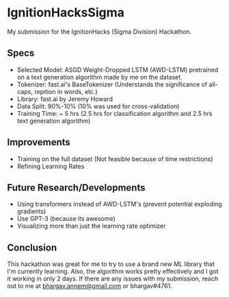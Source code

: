 # IgnitionHacksSigma
My submission for the IgnitionHacks (Sigma Division) Hackathon.

## Specs
- Selected Model: ASGD Weight-Dropped LSTM (AWD-LSTM) pretrained on a text generation algorithm made by me on the dataset.
- Tokenizer: fast.ai's BaseTokenizer (Understands the significance of all-caps, repition in words, etc.)
- Library: fast.ai by Jeremy Howard
- Data Split: 90%-10% (10% was used for cross-validation)
- Training Time: ~ 5 hrs (2.5 hrs for classification algorithm and 2.5 hrs text generation algorithm)

## Improvements
- Training on the full dataset (Not feasible because of time restrictions)
- Refining Learning Rates

## Future Research/Developments
- Using transformers instead of AWD-LSTM's (prevent potential exploding gradients)
- Use GPT-3 (because its awesome)
- Visualizing more than just the learning rate optimizer

## Conclusion
This hackathon was great for me to try to use a brand new ML library that I'm currently learning. Also, the algorithm works pretty effectively and I got it working in only 2 days. If there are any issues with my submission, reach out to me at bhargav.annem@gmail.com or bhargav#4761.
